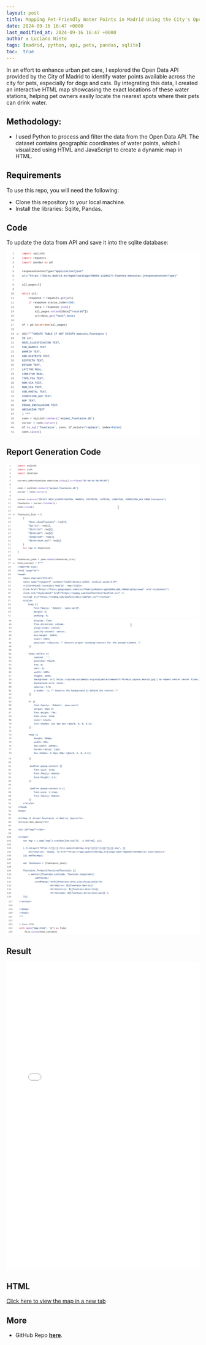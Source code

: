 ```yaml
---
layout: post
title: Mapping Pet-Friendly Water Points in Madrid Using the City's Open Data API
date: 2024-09-16 16:47 +0000
last_modified_at: 2024-09-16 16:47 +0000
author : Luciano Nieto
tags: [madrid, python, api, pets, pandas, sqlite]
toc:  true
---
```


In an effort to enhance urban pet care, I explored the Open Data API provided by the City of Madrid to identify water points available across the city for pets, especially for dogs and cats. By integrating this data, I created an interactive HTML map showcasing the exact locations of these water stations, helping pet owners easily locate the nearest spots where their pets can drink water.

## Methodology:
- I used Python to process and filter the data from the Open Data API. The dataset contains geographic coordinates of water points, which I visualized using HTML and JavaScript to create a dynamic map in HTML.

## Requirements

To use this repo, you will need the following:

- Clone this repository to your local machine.
- Install the libraries: Sqlite, Pandas.

## Code

To update the data from API and save it into the sqlite database:

![](/imgs/mc1.png)

## Report Generation Code

![](/imgs/mc2.png)
![](/imgs/mc3.png)
![](/imgs/mc4.png)
![](/imgs/mc5.png)


## Result

<iframe src="/assets/mp1.html" width="100%" height="800" style="border:none;"></iframe>

## HTML

<a href="/assets/mp1.html" target="_blank">Click here to view the map in a new tab</a>

## More

- GitHub Repo **[here](https://github.com/lucnietoX/mascots)**.